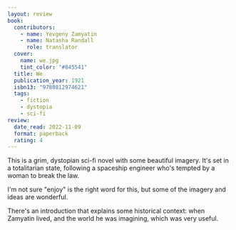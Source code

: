 ```yaml
---
layout: review
book:
  contributors:
    - name: Yevgeny Zamyatin
    - name: Natasha Randall
      role: translator
  cover:
    name: we.jpg
    tint_color: "#845541"
  title: We
  publication_year: 1921
  isbn13: "9780812974621"
  tags:
    - fiction
    - dystopia
    - sci-fi
review:
  date_read: 2022-11-09
  format: paperback
  rating: 4
---
```


This is a grim, dystopian sci-fi novel with some beautiful imagery.
It's set in a totalitarian state, following a spaceship engineer who's tempted by a woman to break the law.

I'm not sure "enjoy" is the right word for this, but some of the imagery and ideas are wonderful.

There's an introduction that explains some historical context: when Zamyatin lived, and the world he was imagining, which was very useful.
